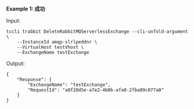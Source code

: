 **Example 1: 成功**



Input: 

```
tccli trabbit DeleteRabbitMQServerlessExchange --cli-unfold-argument  \
    --InstanceId amqp-slrlpeddnr \
    --VirtualHost testVhost \
    --ExchangeName testExchange
```

Output: 
```
{
    "Response": {
        "ExchangeName": "testExchange",
        "RequestId": "a8f28d5e-a7e2-4b0b-afa0-2fba09c077a0"
    }
}
```

